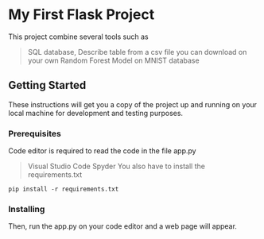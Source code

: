 # My First Flask Project

This project combine several tools such as 
> SQL database, 
> Describe table from a csv file you can download on your own
> Random Forest Model on MNIST database

## Getting Started

These instructions will get you a copy of the project up and running on your local machine for development and testing purposes.

### Prerequisites

Code editor is required to read the code in the file app.py
> Visual Studio Code
> Spyder 
You also have to install the requirements.txt

```
pip install -r requirements.txt
```

### Installing

Then, run the app.py on your code editor and a web page will appear.
